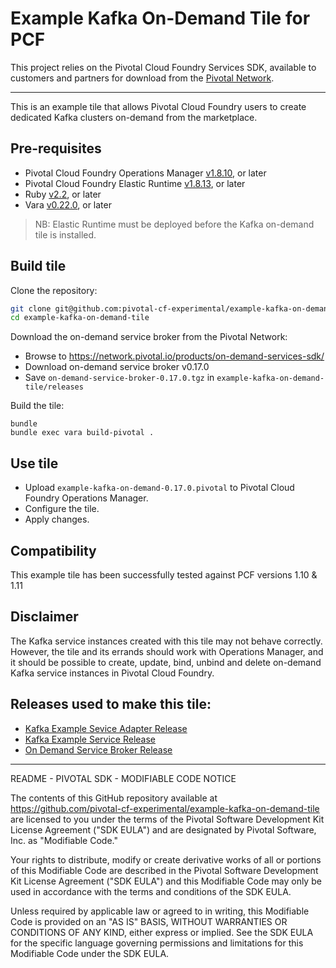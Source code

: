 # Example Kafka On-Demand Tile for PCF

This project relies on the Pivotal Cloud Foundry Services SDK, available to customers and partners for download from the [Pivotal Network](https://network.pivotal.io/products/pivotal-cloud-foundry-services-sdk).

---

This is an example tile that allows Pivotal Cloud Foundry users to create dedicated Kafka clusters on-demand from the marketplace.

## Pre-requisites

- Pivotal Cloud Foundry Operations Manager [v1.8.10](https://network.pivotal.io/products/ops-manager), or later
- Pivotal Cloud Foundry Elastic Runtime [v1.8.13](https://network.pivotal.io/products/elastic-runtime), or later
- Ruby [v2.2](https://www.ruby-lang.org/en/downloads/), or later
- Vara [v0.22.0](https://rubygems.org/gems/vara), or later

> NB: Elastic Runtime must be deployed before the Kafka on-demand tile is installed.

## Build tile

Clone the repository:

```sh
git clone git@github.com:pivotal-cf-experimental/example-kafka-on-demand-tile.git
cd example-kafka-on-demand-tile
```

Download the on-demand service broker from the Pivotal Network:

- Browse to https://network.pivotal.io/products/on-demand-services-sdk/
- Download on-demand service broker v0.17.0
- Save `on-demand-service-broker-0.17.0.tgz` in `example-kafka-on-demand-tile/releases`

Build the tile:

```
bundle
bundle exec vara build-pivotal .
```

## Use tile

- Upload `example-kafka-on-demand-0.17.0.pivotal` to Pivotal Cloud Foundry Operations Manager.
- Configure the tile.
- Apply changes.

## Compatibility

This example tile has been successfully tested against PCF versions 1.10 & 1.11

## Disclaimer

The Kafka service instances created with this tile may not behave correctly. However, the tile and its errands should work with Operations Manager, and it should be possible to create, update, bind, unbind and delete on-demand Kafka service instances in Pivotal Cloud Foundry.

## Releases used to make this tile:

- [Kafka Example Sevice Adapter Release](https://github.com/pivotal-cf-experimental/kafka-example-service-adapter-release)
- [Kafka Example Service Release](https://github.com/pivotal-cf-experimental/kafka-example-service-release)
- [On Demand Service Broker Release](https://network.pivotal.io/products/on-demand-services-sdk/)

---

README - PIVOTAL SDK - MODIFIABLE CODE NOTICE

The contents of this GitHub repository available at https://github.com/pivotal-cf-experimental/example-kafka-on-demand-tile are licensed to you
under the terms of the Pivotal Software Development Kit License Agreement ("SDK EULA")
and are designated by Pivotal Software, Inc. as "Modifiable Code."

Your rights to distribute, modify or create derivative works of all or portions of this
Modifiable Code are described in the Pivotal Software Development Kit License Agreement
("SDK EULA") and this Modifiable Code may only be used in accordance with the terms and
conditions of the SDK EULA.

Unless required by applicable law or agreed to in writing, this Modifiable Code is
provided on an "AS IS" BASIS, WITHOUT WARRANTIES OR CONDITIONS OF ANY KIND, either
express or implied. See the SDK EULA for the specific language governing permissions and
limitations for this Modifiable Code under the SDK EULA.
